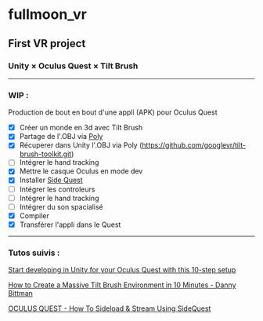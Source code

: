 # fullmoon_vr
## First VR project
### Unity × Oculus Quest × Tilt Brush
----
### WIP :
Production de bout en bout d'une appli (APK) pour Oculus Quest
- [x] Créer un  monde en 3d avec Tilt Brush
- [x] Partage de l'.OBJ via [Poly](https://poly.google.com/view/cmE8gggiw6J) 
- [x] Récuperer dans Unity l'.OBJ via Poly (https://github.com/googlevr/tilt-brush-toolkit.git)
- [ ] Intégrer le hand tracking
- [x] Mettre le casque Oculus en mode dev
- [x] Installer [Side Quest](https://sidequestvr.com/)
- [ ] Intégrer les controleurs
- [ ] Intégrer le hand tracking
- [ ] Intégrer du son spacialisé
- [x] Compiler
- [x] Transférer l'appli dans le Quest
----
### Tutos suivis : 
[Start developing in Unity for your Oculus Quest with this 10-step setup](https://circuitstream.com/blog/oculus-quest-unity-setup/)

[How to Create a Massive Tilt Brush Environment in 10 Minutes - Danny Bittman](https://youtu.be/tFSAZvQTZBE)

[OCULUS QUEST - How To Sideload & Stream Using SideQuest](https://youtu.be/reH55tb9w84)
